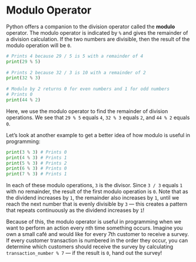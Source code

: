 # Modulo Operator

Python offers a companion to the division operator called the **modulo** operator. The modulo operator is indicated by `%` and gives the remainder of a division calculation. If the two numbers are divisible, then the result of the modulo operation will be `0`.

```python
# Prints 4 because 29 / 5 is 5 with a remainder of 4
print(29 % 5)
 
# Prints 2 because 32 / 3 is 10 with a remainder of 2
print(32 % 3)
 
# Modulo by 2 returns 0 for even numbers and 1 for odd numbers
# Prints 0
print(44 % 2)
```

Here, we use the modulo operator to find the remainder of division operations. We see that `29 % 5` equals `4`, `32 % 3` equals `2`, and `44 % 2` equals `0`.

Let’s look at another example to get a better idea of how modulo is useful in programming:

```python
print(3 % 3) # Prints 0
print(4 % 3) # Prints 1
print(5 % 3) # Prints 2
print(6 % 3) # Prints 0
print(7 % 3) # Prints 1
```

In each of these modulo operations, `3` is the divisor. Since `3 / 3` equals `1` with no remainder, the result of the first modulo operation is `0`. Note that as the dividend increases by `1`, the remainder also increases by `1`, until we reach the next number that is evenly divisible by `3` — this creates a pattern that repeats continuously as the dividend increases by `1`!

Because of this, the modulo operator is useful in programming when we want to perform an action every nth time something occurs. Imagine you own a small café and would like for every 7th customer to receive a survey. If every customer transaction is numbered in the order they occur, you can determine which customers should receive the survey by calculating `transaction_number % 7` — if the result is `0`, hand out the survey!